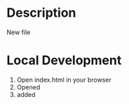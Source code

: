 # Description

New file

# Local Development

1. Open index.html in your browser
2. Opened
3. added


